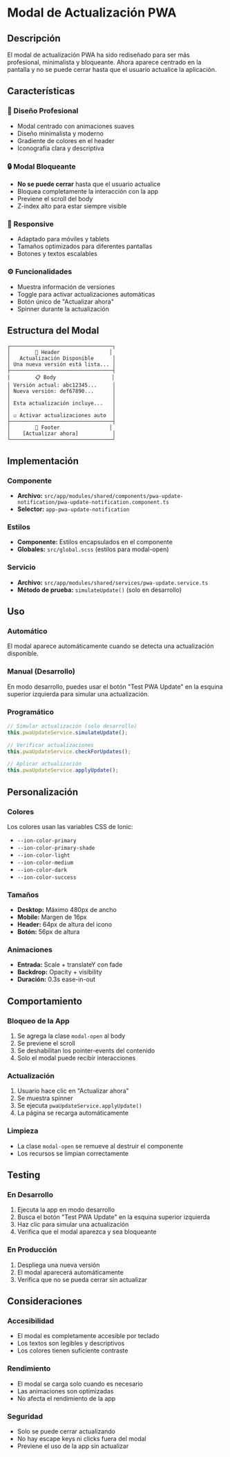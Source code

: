 # Modal de Actualización PWA

## Descripción

El modal de actualización PWA ha sido rediseñado para ser más profesional, minimalista y bloqueante. Ahora aparece centrado en la pantalla y no se puede cerrar hasta que el usuario actualice la aplicación.

## Características

### 🎨 Diseño Profesional
- Modal centrado con animaciones suaves
- Diseño minimalista y moderno
- Gradiente de colores en el header
- Iconografía clara y descriptiva

### 🔒 Modal Bloqueante
- **No se puede cerrar** hasta que el usuario actualice
- Bloquea completamente la interacción con la app
- Previene el scroll del body
- Z-index alto para estar siempre visible

### 📱 Responsive
- Adaptado para móviles y tablets
- Tamaños optimizados para diferentes pantallas
- Botones y textos escalables

### ⚙️ Funcionalidades
- Muestra información de versiones
- Toggle para activar actualizaciones automáticas
- Botón único de "Actualizar ahora"
- Spinner durante la actualización

## Estructura del Modal

```
┌─────────────────────────────────┐
│        🔄 Header                │
│   Actualización Disponible      │
│ Una nueva versión está lista... │
├─────────────────────────────────┤
│        📋 Body                  │
│ Versión actual: abc12345...     │
│ Nueva versión: def67890...      │
│                                 │
│ Esta actualización incluye...   │
│                                 │
│ ☑ Activar actualizaciones auto  │
├─────────────────────────────────┤
│        🔘 Footer                │
│    [Actualizar ahora]           │
└─────────────────────────────────┘
```

## Implementación

### Componente
- **Archivo:** `src/app/modules/shared/components/pwa-update-notification/pwa-update-notification.component.ts`
- **Selector:** `app-pwa-update-notification`

### Estilos
- **Componente:** Estilos encapsulados en el componente
- **Globales:** `src/global.scss` (estilos para modal-open)

### Servicio
- **Archivo:** `src/app/modules/shared/services/pwa-update.service.ts`
- **Método de prueba:** `simulateUpdate()` (solo en desarrollo)

## Uso

### Automático
El modal aparece automáticamente cuando se detecta una actualización disponible.

### Manual (Desarrollo)
En modo desarrollo, puedes usar el botón "Test PWA Update" en la esquina superior izquierda para simular una actualización.

### Programático
```typescript
// Simular actualización (solo desarrollo)
this.pwaUpdateService.simulateUpdate();

// Verificar actualizaciones
this.pwaUpdateService.checkForUpdates();

// Aplicar actualización
this.pwaUpdateService.applyUpdate();
```

## Personalización

### Colores
Los colores usan las variables CSS de Ionic:
- `--ion-color-primary`
- `--ion-color-primary-shade`
- `--ion-color-light`
- `--ion-color-medium`
- `--ion-color-dark`
- `--ion-color-success`

### Tamaños
- **Desktop:** Máximo 480px de ancho
- **Mobile:** Margen de 16px
- **Header:** 64px de altura del icono
- **Botón:** 56px de altura

### Animaciones
- **Entrada:** Scale + translateY con fade
- **Backdrop:** Opacity + visibility
- **Duración:** 0.3s ease-in-out

## Comportamiento

### Bloqueo de la App
1. Se agrega la clase `modal-open` al body
2. Se previene el scroll
3. Se deshabilitan los pointer-events del contenido
4. Solo el modal puede recibir interacciones

### Actualización
1. Usuario hace clic en "Actualizar ahora"
2. Se muestra spinner
3. Se ejecuta `pwaUpdateService.applyUpdate()`
4. La página se recarga automáticamente

### Limpieza
- La clase `modal-open` se remueve al destruir el componente
- Los recursos se limpian correctamente

## Testing

### En Desarrollo
1. Ejecuta la app en modo desarrollo
2. Busca el botón "Test PWA Update" en la esquina superior izquierda
3. Haz clic para simular una actualización
4. Verifica que el modal aparezca y sea bloqueante

### En Producción
1. Despliega una nueva versión
2. El modal aparecerá automáticamente
3. Verifica que no se pueda cerrar sin actualizar

## Consideraciones

### Accesibilidad
- El modal es completamente accesible por teclado
- Los textos son legibles y descriptivos
- Los colores tienen suficiente contraste

### Rendimiento
- El modal se carga solo cuando es necesario
- Las animaciones son optimizadas
- No afecta el rendimiento de la app

### Seguridad
- Solo se puede cerrar actualizando
- No hay escape keys ni clicks fuera del modal
- Previene el uso de la app sin actualizar

